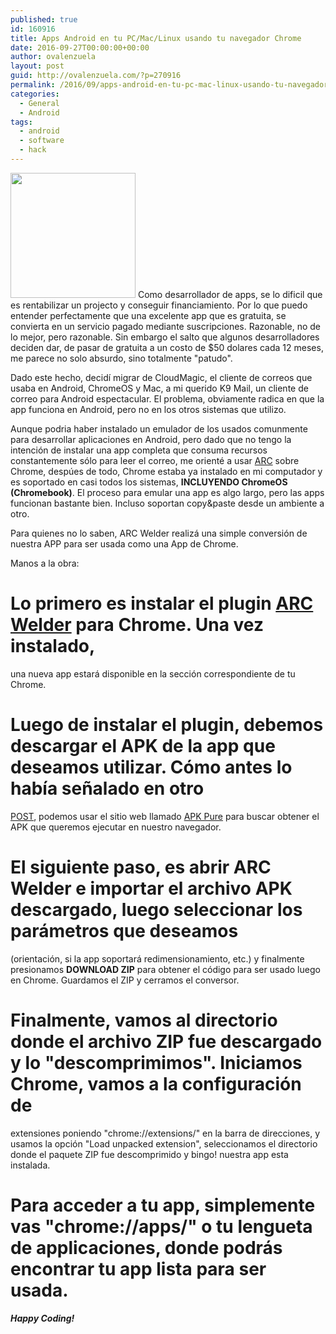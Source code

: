 ```yaml
---
published: true
id: 160916
title: Apps Android en tu PC/Mac/Linux usando tu navegador Chrome
date: 2016-09-27T00:00:00+00:00
author: ovalenzuela
layout: post
guid: http://ovalenzuela.com/?p=270916
permalink: /2016/09/apps-android-en-tu-pc-mac-linux-usando-tu-navegador.html
categories:
  - General
  - Android
tags:
  - android
  - software
  - hack
---
```


<img class="alignleft" src="http://www.ovalenzuela.com/images/2016/09/arc_welder.png" width="200px"/> Como desarrollador de apps, se lo dificil que es rentabilizar un projecto y conseguir financiamiento. Por lo que puedo entender 
perfectamente que una excelente app que es gratuita, se convierta en un servicio pagado mediante suscripciones. Razonable, no de 
lo mejor, pero razonable. Sin embargo el salto que algunos desarrolladores deciden dar, de pasar de gratuita a un costo de $50 dolares 
cada 12 meses, me parece no solo absurdo, sino totalmente "patudo".

Dado este hecho, decidí migrar de CloudMagic, el cliente de correos que usaba en Android, ChromeOS y Mac, a mi querido K9 Mail, un cliente 
de correo para Android espectacular. El problema, obviamente radica en que la app funciona en Android, pero no en los otros sistemas que utilizo.

Aunque podria haber instalado un emulador de los usados comunmente para desarrollar aplicaciones en Android, pero dado que no tengo la intención 
de instalar una app completa que consuma recursos constantemente sólo para leer el correo, me orienté a usar 
<a href="https://developer.chrome.com/apps/getstarted_arc" target="_blank">ARC</a> sobre Chrome, despúes de todo,
Chrome estaba ya instalado en mi computador y es soportado en casi todos los sistemas, <b>INCLUYENDO ChromeOS (Chromebook)</b>. El proceso para 
emular una app es algo largo, pero las apps funcionan bastante bien. Incluso soportan copy&paste desde un ambiente a otro.

Para quienes no lo saben, ARC Welder realiz&aacute; una simple conversi&oacute;n de nuestra APP para ser usada como una App de Chrome.

Manos a la obra:

# Lo primero es instalar el plugin <a href="http://goo.gl/gAn0Xh" target="_blank" alt="ARC Welder">ARC Welder</a> para Chrome. Una vez instalado,
una nueva app estar&aacute; disponible en la secci&oacute;n correspondiente de tu Chrome.

# Luego de instalar el plugin, debemos descargar el APK de la app que deseamos utilizar. C&oacute;mo antes lo hab&iacute;a se&ntilde;alado en otro 
<a href="http://ovalenzuela.com/2016/02/ingenieria-inversa-de-android-apps.html" target="_blank">POST</a>, podemos usar el sitio web llamado 
<a href="https://apkpure.com/" target="_blank">APK Pure</a> para buscar obtener el APK que queremos ejecutar en nuestro navegador.

# El siguiente paso, es abrir ARC Welder e importar el archivo APK descargado, luego seleccionar los par&aacute;metros que deseamos 
(orientaci&oacute;n, si la app soportar&aacute; redimensionamiento, etc.) y finalmente presionamos <b>DOWNLOAD ZIP</b> para obtener el c&oacute;digo 
para ser usado luego en Chrome. Guardamos el ZIP y cerramos el conversor.

# Finalmente, vamos al directorio donde el archivo ZIP fue descargado y lo "descomprimimos". Iniciamos Chrome, vamos a la configuraci&oacute;n de 
extensiones poniendo "chrome://extensions/" en la barra de direcciones, y usamos la opci&oacute;n "Load unpacked extension", seleccionamos el 
directorio donde el paquete ZIP fue descomprimido y bingo! nuestra app esta instalada.

# Para acceder a tu app, simplemente vas "chrome://apps/" o tu lengueta de applicaciones, donde podr&aacute;s encontrar tu app lista para ser usada.


_**Happy Coding!**_
